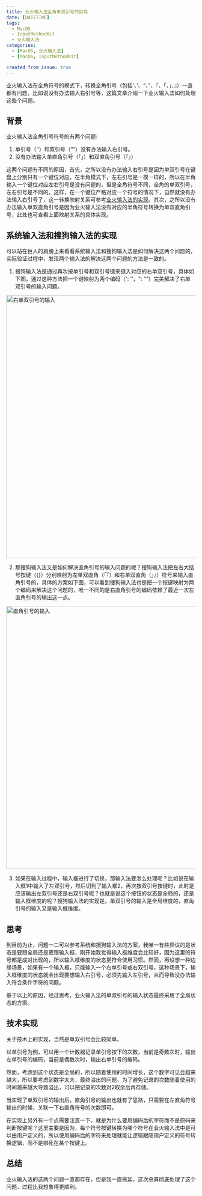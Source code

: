 ```yaml
---
title: 业火输入法全角单双引号的实现
date: [DATETIME]
tags:
  - MacOS
  - InputMethodKit
  - 业火输入法
categories:
  - [MacOS, 业火输入法]
  - [MacOS, InputMethodKit]

created_from_issue: true
---
```


业火输入法在全角符号的模式下，转换全角引号（包括‘、’、“、”、『、「、」、』）一直都有问题，比如说没有办法输入右引号等，这篇文章介绍一下业火输入法如何处理这些个问题。

<!-- more -->

## 背景

业火输入法全角引号符号的有两个问题:
1. 单引号（’‘）和双引号（”“）没有办法输入右引号。
2. 没有办法输入单直角引号（「」）和双直角引号（『』）

这两个问题有不同的原因，首先，之所以没有办法输入右引号是因为单双引号在键盘上分别只有一个键位对应，在半角模式下，左右引号是一模一样的，所以在半角输入一个键位对应左右引号是没有问题的，但是全角符号不同，全角的单双引号，左右引号是不同的，这样，在一个键位严格对应一个符号的情况下，自然就没有办法输入右引号了，这一转换映射关系可参考[业火输入法的实现](https://github.com/qwertyyb/Fire/blob/257c4da97c98de9c7f90a94336f0103df0b4e095/Fire/types.swift#L186)。其次，之所以没有办法输入单双直角引号是因为业火输入法没有对应的半角符号转换为单双直角引号，此处也可查看上面映射关系的具体实现。

## 系统输入法和搜狗输入法的实现

可以站在巨人的肩膀上来看看系统输入法和搜狗输入法是如何解决这两个问题的，实际验证过程中，发现两个输入法的解决这两个问题的方法是一致的。

1. 搜狗输入法是通过再次按单引号和双引号键来键入对应的右单双引号，具体如下图，通过这种方法把一个键映射为两个编码（': ’‘，": “”）完美解决了右单双引号的输入问题。

<img width="700" alt="右单双引号的输入" src="https://github.com/qwertyyb/qwertyyb.github.io/assets/16240729/b101ee43-10c8-4c38-8834-af7f8f28497c">


2. 那搜狗输入法又是如何解决直角引号的输入问题的呢？搜狗输入法把左右大括号按键（{}）分别映射为左单双直角（「『）和右单双直角（」』）符号来输入直角引号的，具体的方案如下图，可以看到搜狗输入法也是把一个按键映射为两个编码来解决这个问题的，唯一不同的是右直角引号的编码依赖了最近一次左直角引号的输出这一点。

<img width="700" alt="直角引号的输入" src="https://github.com/qwertyyb/qwertyyb.github.io/assets/16240729/9f54861d-8aab-4fe4-8d24-e56466be2bf7">

3. 如果在输入过程中，输入框进行了切换，那输入法要怎么处理呢？比如说在输入框1中输入了左双引号，然后切到了输入框2，再次按双引号按键时，此时是应该输出左双引号还是右双引号呢？也就是说这个按钮的状态是全局的，还是输入框维度的呢？搜狗输入法的实现是，单双引号的输入是全局维度的，直角引号的输入又是输入框维度。

## 思考

到目前为止，问题一二可以参考系统和搜狗输入法的方案，我唯一有些异议的是状态是要跟全局还是要跟输入框，刚开始我觉得输入框维度会比较好，因为这里的符号都是成对出现的，所以输入框维度的状态更符合使用习惯。然而，再设想一种边缘场景，如果有一个输入框，只能输入一个右单引号或右双引号，这种场景下，输入框维度的状态就会出现要想输入右引号，必须先输入左引号，从而导致没办法输入符合条件字符的问题。

基于以上的原因，经过思考，业火输入法的单双引号的输入状态最终采用了全局状态的方案。

## 技术实现

关于技术上的实现，当然是单双引号会比较简单。

以单引号为例，可以用一个计数器记录单引号按下的次数，当前是奇数次时，输出左单引号的编码，当前是偶数次时，输出右单引号的编码。

然而，考虑到这个状态是全局的，所以随着使用的时间增长，这个数字可见会越来越大，所以要考虑到数字太大，最终溢出的问题，为了避免记录的次数随着使用的时间越来越大导致溢出，可以把记录的次数对2取余后再存储。

当实现了单双引号的输出后，直角引号的输出也就有了思路，只需要在左直角符号输出的时候，关联一下右直角符号的次数即可。

在实现上另外有一个点需要注意一下，就是为什么要用编码后的字符而不是原码来判断按键呢？这里主要是因为，每个符号按键转换为哪个符号在业火输入法中是可以由用户定义的，所以使用编码后的字符来处理就能让逻辑跟随用户定义的符号转换逻辑，而不是绑死在某个按键上。

## 总结

业火输入法的这两个问题一直都存在，但是我一直拖延，这次总算彻底处理了这个问题，过程比我想象得更顺利。


